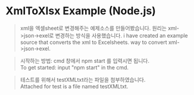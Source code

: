# XmlToXlsx Example (Node.js)


> xml을 엑셀sheet로 변경해주는 예제소스를 만들어봤습니다. 원리는 xml->json->exel로 변경하는 방식을 사용했습니다.
i have created an example source that converts the xml to Excelsheets. way to convert xml->json->exel.


> 시작하는 방법:  cmd 창에서 npm start 를 입력시면 됩니다.  
  To get started: input "npm start" in the cmd.


> 테스트를 위해서 testXMLtxt라는 파일을 첨부하였습니다.  
Attached for test is a file named testXMLtxt.
